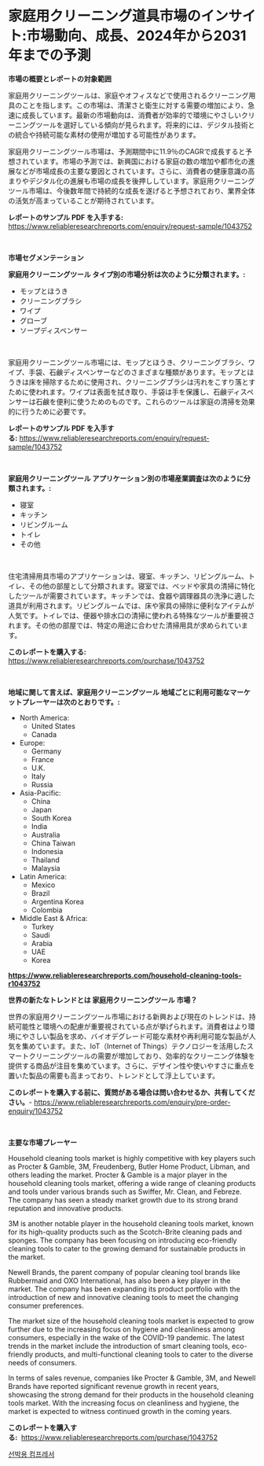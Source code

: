 <p><h1>家庭用クリーニング道具市場のインサイト:市場動向、成長、2024年から2031年までの予測</h1></p><p><strong>市場の概要とレポートの対象範囲</strong></p>
<p><p>家庭用クリーニングツールは、家庭やオフィスなどで使用されるクリーニング用具のことを指します。この市場は、清潔さと衛生に対する需要の増加により、急速に成長しています。最新の市場動向は、消費者が効率的で環境にやさしいクリーニングツールを選好している傾向が見られます。将来的には、デジタル技術との統合や持続可能な素材の使用が増加する可能性があります。</p><p>家庭用クリーニングツール市場は、予測期間中に11.9％のCAGRで成長すると予想されています。市場の予測では、新興国における家庭の数の増加や都市化の進展などが市場成長の主要な要因とされています。さらに、消費者の健康意識の高まりやデジタル化の進展も市場の成長を後押ししています。家庭用クリーニングツール市場は、今後数年間で持続的な成長を遂げると予想されており、業界全体の活気が高まっていることが期待されています。</p></p>
<p><strong>レポートのサンプル PDF を入手する:</strong> <a href="https://www.reliableresearchreports.com/enquiry/request-sample/1043752">https://www.reliableresearchreports.com/enquiry/request-sample/1043752</a></p>
<p>&nbsp;</p>
<p><strong>市場セグメンテーション</strong></p>
<p><strong>家庭用クリーニングツール タイプ別の市場分析は次のように分類されます。:</strong></p>
<p><ul><li>モップとほうき</li><li>クリーニングブラシ</li><li>ワイプ</li><li>グローブ</li><li>ソープディスペンサー</li></ul></p>
<p>&nbsp;</p>
<p><p>家庭用クリーニングツール市場には、モップとほうき、クリーニングブラシ、ワイプ、手袋、石鹸ディスペンサーなどのさまざまな種類があります。モップとほうきは床を掃除するために使用され、クリーニングブラシは汚れをこすり落とすために使われます。ワイプは表面を拭き取り、手袋は手を保護し、石鹸ディスペンサーは石鹸を便利に使うためのものです。これらのツールは家庭の清掃を効果的に行うために必要です。</p></p>
<p><strong>レポートのサンプル PDF を入手する:</strong>&nbsp;<a href="https://www.reliableresearchreports.com/enquiry/request-sample/1043752">https://www.reliableresearchreports.com/enquiry/request-sample/1043752</a></p>
<p>&nbsp;</p>
<p><strong> 家庭用クリーニングツール アプリケーション別の市場産業調査は次のように分類されます。:</strong></p>
<p><ul><li>寝室</li><li>キッチン</li><li>リビングルーム</li><li>トイレ</li><li>その他</li></ul></p>
<p>&nbsp;</p>
<p><p>住宅清掃用具市場のアプリケーションは、寝室、キッチン、リビングルーム、トイレ、その他の部屋として分類されます。寝室では、ベッドや家具の清掃に特化したツールが需要されています。キッチンでは、食器や調理器具の洗浄に適した道具が利用されます。リビングルームでは、床や家具の掃除に便利なアイテムが人気です。トイレでは、便器や排水口の清掃に使われる特殊なツールが重要視されます。その他の部屋では、特定の用途に合わせた清掃用具が求められています。</p></p>
<p><strong>このレポートを購入する:</strong>&nbsp; <a href="https://www.reliableresearchreports.com/purchase/1043752">https://www.reliableresearchreports.com/purchase/1043752</a></p>
<p>&nbsp;</p>
<p><strong>地域に関して言えば、家庭用クリーニングツール 地域ごとに利用可能なマーケットプレーヤーは次のとおりです。:</strong></p>
<p><ul>
    <li>
        North America:
        <ul>
            <li>United States</li>
            <li>Canada</li>
        </ul>
    </li>
    <li>
        Europe:
        <ul>
            <li>Germany</li>
            <li>France</li>
            <li>U.K.</li>
            <li>Italy</li>
            <li>Russia</li>
        </ul>
    </li>
    <li>
        Asia-Pacific:
        <ul>
            <li>China</li>
            <li>Japan</li>
            <li>South Korea</li>
            <li>India</li>
            <li>Australia</li>
            <li>China Taiwan</li>
            <li>Indonesia</li>
            <li>Thailand</li>
            <li>Malaysia</li>
        </ul>
    </li>
    <li>
        Latin America:
        <ul>
            <li>Mexico</li>
            <li>Brazil</li>
            <li>Argentina Korea</li>
            <li>Colombia</li>
        </ul>
    </li>
    <li>
        Middle East & Africa:
        <ul>
            <li>Turkey</li>
            <li>Saudi</li>
            <li>Arabia</li>
            <li>UAE</li>
            <li>Korea</li>
        </ul>
    </li>
    </ul></p>
<p><strong><a href="https://www.reliableresearchreports.com/household-cleaning-tools-r1043752">https://www.reliableresearchreports.com/household-cleaning-tools-r1043752</a></strong>&nbsp;</p>
<p><strong>世界の新たなトレンドとは 家庭用クリーニングツール 市場？</strong></p>
<p><p>世界の家庭用クリーニングツール市場における新興および現在のトレンドは、持続可能性と環境への配慮が重要視されている点が挙げられます。消費者はより環境にやさしい製品を求め、バイオデグレード可能な素材や再利用可能な製品が人気を集めています。また、IoT（Internet of Things）テクノロジーを活用したスマートクリーニングツールの需要が増加しており、効率的なクリーニング体験を提供する商品が注目を集めています。さらに、デザイン性や使いやすさに重点を置いた製品の需要も高まっており、トレンドとして浮上しています。</p></p>
<p><strong>このレポートを購入する前に、質問がある場合は問い合わせるか、共有してください。</strong>- <a href="https://www.reliableresearchreports.com/enquiry/pre-order-enquiry/1043752">https://www.reliableresearchreports.com/enquiry/pre-order-enquiry/1043752</a></p>
<p>&nbsp;</p>
<p><strong>主要な市場プレーヤー</strong></p>
<p><p>Household cleaning tools market is highly competitive with key players such as Procter & Gamble, 3M, Freudenberg, Butler Home Product, Libman, and others leading the market. Procter & Gamble is a major player in the household cleaning tools market, offering a wide range of cleaning products and tools under various brands such as Swiffer, Mr. Clean, and Febreze. The company has seen a steady market growth due to its strong brand reputation and innovative products.</p><p>3M is another notable player in the household cleaning tools market, known for its high-quality products such as the Scotch-Brite cleaning pads and sponges. The company has been focusing on introducing eco-friendly cleaning tools to cater to the growing demand for sustainable products in the market.</p><p>Newell Brands, the parent company of popular cleaning tool brands like Rubbermaid and OXO International, has also been a key player in the market. The company has been expanding its product portfolio with the introduction of new and innovative cleaning tools to meet the changing consumer preferences.</p><p>The market size of the household cleaning tools market is expected to grow further due to the increasing focus on hygiene and cleanliness among consumers, especially in the wake of the COVID-19 pandemic. The latest trends in the market include the introduction of smart cleaning tools, eco-friendly products, and multi-functional cleaning tools to cater to the diverse needs of consumers.</p><p>In terms of sales revenue, companies like Procter & Gamble, 3M, and Newell Brands have reported significant revenue growth in recent years, showcasing the strong demand for their products in the household cleaning tools market. With the increasing focus on cleanliness and hygiene, the market is expected to witness continued growth in the coming years.</p></p>
<p><strong>このレポートを購入する:</strong>&nbsp;&nbsp;<a href="https://www.reliableresearchreports.com/purchase/1043752">https://www.reliableresearchreports.com/purchase/1043752</a></p>
<p><p><a href="https://github.com/fernandotryO5lson96765/Market-Research-Report-List-1/blob/main/945705729723.md">선박용 컴프레서</a></p></p>